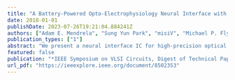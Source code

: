 ```yaml
---
title: "A Battery-Powered Opto-Electrophysiology Neural Interface with Artifact-Preventing Optical Pulse Shaping"
date: 2018-01-01
publishDate: 2023-07-26T19:21:04.884241Z
authors: ["Adam E. Mendrela", "Sung Yun Park", "misiV", "Michael P. Flynn", "Euisik Yoon"]
publication_types: ["1"]
abstract: "We present a neural interface IC for high-precision optical stimulation and electrical recording from implanted optoelectrodes with the highest system integration to date. The system combines 12 high-resolution constant-current LED driver channels, 32 recording channels, and an efficient PMU for operation from a low voltage Li battery on a wireless platform. A novel LED driver architecture features a high-efficiency wide-current-range fully-integrated voltage regulator and a high-resolution pulse shaper to minimize recording artifacts from sharp current pulse edges. A prototype, fabricated in 0.18$μ$m CMOS, occupies 7.35mm2. The LED driver has a peak efficiency of 50% and consumes 31$μ$W quiescent power. We demonstrate in-vivo that the pulse-shaping scheme prevents stimulation artifacts. Key Words: neural interface, LED driver, optogenetics."
featured: false
publication: "*IEEE Symposium on VLSI Circuits, Digest of Technical Papers*"
url_pdf: "https://ieeexplore.ieee.org/document/8502353"
---
```


